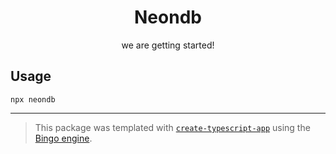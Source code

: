 <h1 align="center">Neondb</h1>

<p align="center">we are getting started!</p>

## Usage

```shell
npx neondb
```

---

> This package was templated with [`create-typescript-app`](https://github.com/JoshuaKGoldberg/create-typescript-app) using the [Bingo engine](https://create.bingo).
